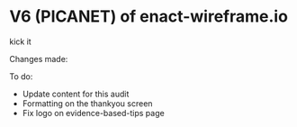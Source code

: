 # V6 (PICANET) of enact-wireframe.io

kick it

Changes made:


To do:
- Update content for this audit
- Formatting on the thankyou screen
- Fix logo on evidence-based-tips page



